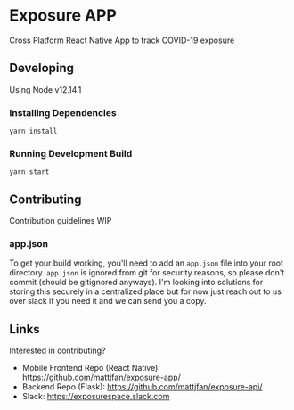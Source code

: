 # Exposure APP
Cross Platform React Native App to track COVID-19 exposure 

## Developing
Using Node v12.14.1

### Installing Dependencies
```
yarn install
```

### Running Development Build
```
yarn start
```

## Contributing
Contribution guidelines WIP

### app.json
To get your build working, you'll need to add an `app.json` file into your root directory. `app.json` is ignored from git for security reasons, so please don't commit (should be gitignored anyways). I'm looking into solutions for storing this securely in a centralized place but for now just reach out to us over slack if you need it and we can send you a copy.

## Links
Interested in contributing?

- Mobile Frontend Repo (React Native): https://github.com/mattjfan/exposure-app/ 
- Backend Repo (Flask): https://github.com/mattjfan/exposure-api/
- Slack: https://exposurespace.slack.com
